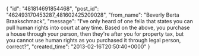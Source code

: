  {
   "id": "481814691854468",
   "post_id": "462493170453287_481602425209028",
   "from_name": "Beverly Berta Braakschmack",
   "message": "I've only heard of one fella that states you can pull human rights into court at any time. Based on the above, you purchase a house through your person, then they're after you for property tax, but you cannot use human rights as you purchased it through legal person, correct?",
   "created_time": "2013-02-16T20:50:40+0000"
 }
